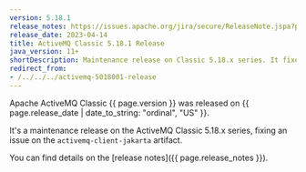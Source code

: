```yaml
---
version: 5.18.1
release_notes: https://issues.apache.org/jira/secure/ReleaseNote.jspa?projectId=12311210&version=12352969
release_date: 2023-04-14
title: ActiveMQ Classic 5.18.1 Release
java_version: 11+
shortDescription: Maintenance release on Classic 5.18.x series. It fixes an issue on the activemq-client-jakarta artifact.
redirect_from:
- /../../../activemq-5018001-release
---
```

Apache ActiveMQ Classic {{ page.version }} was released on {{ page.release_date | date_to_string: "ordinal", "US" }}.

It's a maintenance release on the ActiveMQ Classic 5.18.x series, fixing an issue on the `activemq-client-jakarta` artifact.

You can find details on the [release notes]({{ page.release_notes }}).

